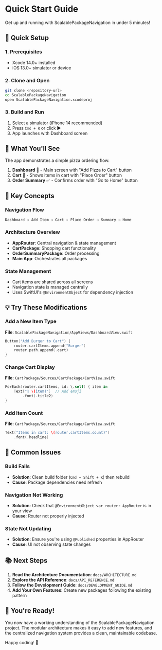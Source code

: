 # Quick Start Guide

Get up and running with ScalablePackageNavigation in under 5 minutes!

## 🚀 Quick Setup

### 1. Prerequisites
- Xcode 14.0+ installed
- iOS 13.0+ simulator or device

### 2. Clone and Open
```bash
git clone <repository-url>
cd ScalablePackageNavigation
open ScalablePackageNavigation.xcodeproj
```

### 3. Build and Run
1. Select a simulator (iPhone 14 recommended)
2. Press `Cmd + R` or click ▶️
3. App launches with Dashboard screen

## 🎯 What You'll See

The app demonstrates a simple pizza ordering flow:

1. **Dashboard** 🍕 - Main screen with "Add Pizza to Cart" button
2. **Cart** 🛒 - Shows items in cart with "Place Order" button  
3. **Order Summary** ✅ - Confirms order with "Go to Home" button

## 🔧 Key Concepts

### Navigation Flow
```
Dashboard → Add Item → Cart → Place Order → Summary → Home
```

### Architecture Overview
- **AppRouter**: Central navigation & state management
- **CartPackage**: Shopping cart functionality
- **OrderSummaryPackage**: Order processing
- **Main App**: Orchestrates all packages

### State Management
- Cart items are shared across all screens
- Navigation state is managed centrally
- Uses SwiftUI's `@EnvironmentObject` for dependency injection

## 💡 Try These Modifications

### Add a New Item Type
**File**: `ScalablePackageNavigation/AppViews/DashboardView.swift`

```swift
Button("Add Burger to Cart") {
    router.cartItems.append("Burger")
    router.path.append(.cart)
}
```

### Change Cart Display
**File**: `CartPackage/Sources/CartPackage/CartView.swift`

```swift
ForEach(router.cartItems, id: \.self) { item in
    Text("🍕 \(item)")  // Add emoji
        .font(.title2)
}
```

### Add Item Count
**File**: `CartPackage/Sources/CartPackage/CartView.swift`

```swift
Text("Items in cart: \(router.cartItems.count)")
    .font(.headline)
```

## 🐛 Common Issues

### Build Fails
- **Solution**: Clean build folder (`Cmd + Shift + K`) then rebuild
- **Cause**: Package dependencies need refresh

### Navigation Not Working
- **Solution**: Check that `@EnvironmentObject var router: AppRouter` is in your view
- **Cause**: Router not properly injected

### State Not Updating
- **Solution**: Ensure you're using `@Published` properties in AppRouter
- **Cause**: UI not observing state changes

## 📚 Next Steps

1. **Read the Architecture Documentation**: `docs/ARCHITECTURE.md`
2. **Explore the API Reference**: `docs/API_REFERENCE.md`
3. **Follow the Development Guide**: `docs/DEVELOPMENT_GUIDE.md`
4. **Add Your Own Features**: Create new packages following the existing pattern

## 🎉 You're Ready!

You now have a working understanding of the ScalablePackageNavigation project. The modular architecture makes it easy to add new features, and the centralized navigation system provides a clean, maintainable codebase.

Happy coding! 🚀 